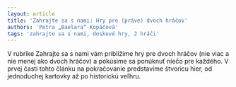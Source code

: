 ```yaml
---
layout: article
title: 'Zahrajte sa s nami: Hry pre (práve) dvoch hráčov'
authors: 'Petra „Baelara“ Kopáčová'
tags: 'zahrajte sa s nami, deskové hry, 2 hráči'
---
```


V rubrike Zahrajte sa s nami vám priblížime hry pre dvoch hráčov (nie viac a nie menej ako dvoch hráčov) a pokúsime sa ponúknuť niečo pre každého. V prvej časti tohto článku na pokračovanie predstavíme štvoricu hier, od jednoduchej kartovky až po historickú veľhru.
